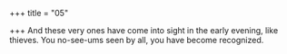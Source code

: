 +++
title = "05"

+++
And these very ones have come into sight in the early evening, like  thieves.
You no-see-ums seen by all, you have become recognized.
